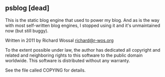 psblog [dead]
-------------

This is the static blog engine that used to power my blog. And as is the way
with most self-written blog engines, I stopped using it and it's unmaintained
now (but still buggy).

Written in 2011 by Richard Wossal <richard@r-wos.org>

To the extent possible under law, the author has dedicated all copyright
and related and neighboring rights to this software to the public domain
worldwide. This software is distributed without any warranty. 

See the file called COPYING for details.

